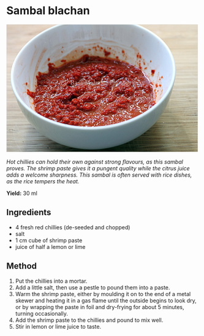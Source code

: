 # Sambal blachan

![Sambal blachan](resources/sambal-blachan.jpg)

*Hot chillies can hold their own against strong flavours, as this sambal proves. The shrimp paste gives it a pungent quality while the citrus juice adds a welcome sharpness. This sambal is often served with rice dishes, as the rice tempers the heat.*

**Yield:** 30 ml

## Ingredients
- 4 fresh red chillies (de-seeded and chopped)
- salt
- 1 cm cube of shrimp paste
- juice of half a lemon or lime

## Method
1. Put the chillies into a mortar.
1. Add a little salt, then use a pestle to pound them into a paste.
1. Warm the shrimp paste, either by moulding it on to the end of a metal skewer and heating it in a gas flame until the outside begins to look dry, or by wrapping the paste in foil and dry-frying for about 5 minutes, turning occasionally.
1. Add the shrimp paste to the chillies and pound to mix well.
1. Stir in lemon or lime juice to taste.